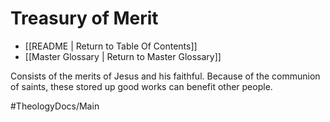 # Treasury of Merit
- [[README | Return to Table Of Contents]]
- [[Master Glossary | Return to Master Glossary]]

Consists of the merits of Jesus and his faithful.
Because of the communion of saints, these stored up good works can benefit other people.


#TheologyDocs/Main